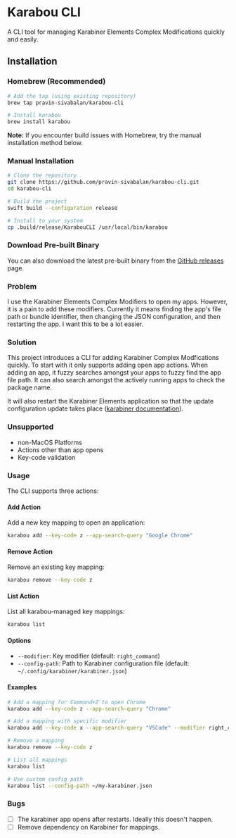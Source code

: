# Karabou CLI

A CLI tool for managing Karabiner Elements Complex Modifications quickly and easily.

## Installation

### Homebrew (Recommended)

```bash
# Add the tap (using existing repository)
brew tap pravin-sivabalan/karabou-cli

# Install karabou
brew install karabou
```

**Note:** If you encounter build issues with Homebrew, try the manual installation method below.

### Manual Installation

```bash
# Clone the repository
git clone https://github.com/pravin-sivabalan/karabou-cli.git
cd karabou-cli

# Build the project
swift build --configuration release

# Install to your system
cp .build/release/KarabouCLI /usr/local/bin/karabou
```

### Download Pre-built Binary

You can also download the latest pre-built binary from the [GitHub releases](https://github.com/pravin-sivabalan/karabou-cli/releases) page.

### Problem

I use the Karabiner Elements Complex Modifiers to open my apps. However, it is a pain to add these modifiers. Currently it means finding the app's file path or bundle identifier, then changing
the JSON configuration, and then restarting the app. I want this to be a lot easier.

### Solution

This project introduces a CLI for adding Karabiner Complex Modfications quickly. To start with it only supports adding open app actions. When adding an app, it
fuzzy searches amongst your apps to fuzzy find the app file path. It can also search amongst the actively running apps to check the package name.

It will also restart the Karabiner Elements application so that the update configuration update takes place ([karabiner documentation](https://karabiner-elements.pqrs.org/docs/manual/misc/configuration-file-path/)).

### Unsupported

* non-MacOS Platforms
* Actions other than app opens
* Key-code validation

### Usage

The CLI supports three actions:

#### Add Action
Add a new key mapping to open an application:
```bash
karabou add --key-code z --app-search-query "Google Chrome"
```

#### Remove Action
Remove an existing key mapping:
```bash
karabou remove --key-code z
```

#### List Action
List all karabou-managed key mappings:
```bash
karabou list
```

#### Options
* `--modifier`: Key modifier (default: `right_command`)
* `--config-path`: Path to Karabiner configuration file (default: `~/.config/karabiner/karabiner.json`)

#### Examples
```bash
# Add a mapping for Command+Z to open Chrome
karabou add --key-code z --app-search-query "Chrome"

# Add a mapping with specific modifier
karabou add --key-code x --app-search-query "VSCode" --modifier right_command

# Remove a mapping
karabou remove --key-code z

# List all mappings
karabou list

# Use custom config path
karabou list --config-path ~/my-karabiner.json
``` 

### Bugs
- [ ] The karabiner app opens after restarts. Ideally this doesn't happen.
- [ ] Remove dependency on Karabiner for mappings.